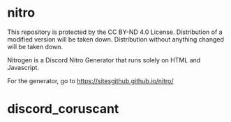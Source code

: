 # nitro
This repository is protected by the CC BY-ND 4.0 License. Distribution of a modified version will be taken down. Distribution without anything changed will be taken down.

Nitrogen is a Discord Nitro Generator that runs solely on HTML and Javascript.

For the generator, go to https://sitesgithub.github.io/nitro/
# discord_coruscant

